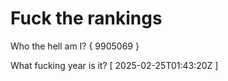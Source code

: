 # Fuck the rankings

Who the hell am I?
{ 9905069 }

What fucking year is it?
[ 2025-02-25T01:43:20Z ]
